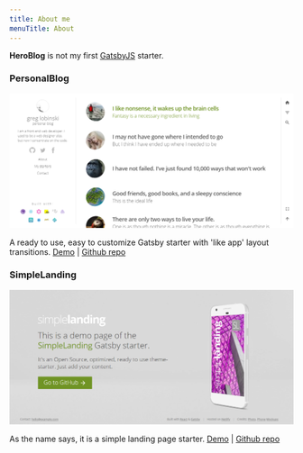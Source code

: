 ```yaml
---
title: About me
menuTitle: About
---
```


**HeroBlog** is not my first [GatsbyJS](https://www.gatsbyjs.org/) starter.

### PersonalBlog

![PersonalBlog](./gatsby-starter-personal-blog.png)

A ready to use, easy to customize Gatsby starter with 'like app' layout transitions. [Demo](https://gatsby-starter-personal-blog.greglobinski.com/) | [Github repo](https://github.com/greglobinski/gatsby-starter-personal-blog)

### SimpleLanding

![SimpleLanding](./gatsby-starter-simple-landing.png)

As the name says, it is a simple landing page starter.
[Demo](https://gatsby-starter-simple-landing.greglobinski.com/) | [Github repo](https://github.com/greglobinski/gatsby-starter-simple-landing)
